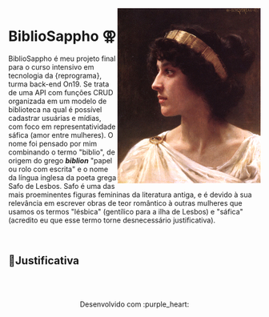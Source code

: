 <img src="assets/Sappho-painting.gif" align="right" alt="Painting of Sappho of Lesbos" height="350"/>

# BiblioSappho ⚢
BiblioSappho é meu projeto final para o curso intensivo em tecnologia da {reprograma}, turma back-end On19. Se trata de uma API com funções CRUD  organizada em um modelo de biblioteca na qual é possível cadastrar usuárias e mídias, com foco em representatividade sáfica (amor entre mulheres). O nome foi pensado por mim combinando o termo "biblio", de origem do grego ***biblion*** "papel ou rolo com escrita" e o nome da língua inglesa da poeta grega Safo de Lesbos. Safo é uma das mais proeminentes figuras femininas da literatura antiga, e é devido à sua relevância em escrever obras de teor romântico à outras mulheres que usamos os termos "lésbica" (gentílico para a ilha de Lesbos) e "sáfica" (acredito eu que esse termo torne desnecessário justificativa).
<br clear="left"/>

</br>



## 📝Justificativa

 </br>
 </br>



<p align="center">
Desenvolvido com :purple_heart:  
</p>
